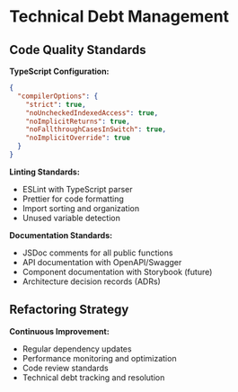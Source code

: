 # Technical Debt Management

## Code Quality Standards

**TypeScript Configuration:**
```json
{
  "compilerOptions": {
    "strict": true,
    "noUncheckedIndexedAccess": true,
    "noImplicitReturns": true,
    "noFallthroughCasesInSwitch": true,
    "noImplicitOverride": true
  }
}
```

**Linting Standards:**
- ESLint with TypeScript parser
- Prettier for code formatting
- Import sorting and organization
- Unused variable detection

**Documentation Standards:**
- JSDoc comments for all public functions
- API documentation with OpenAPI/Swagger
- Component documentation with Storybook (future)
- Architecture decision records (ADRs)

## Refactoring Strategy

**Continuous Improvement:**
- Regular dependency updates
- Performance monitoring and optimization
- Code review standards
- Technical debt tracking and resolution
